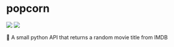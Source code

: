 # popcorn
[![](https://images.microbadger.com/badges/version/ranguli/popcorn.svg)](https://microbadger.com/images/ranguli/popcorn "Get your own version badge on microbadger.com") [![](https://images.microbadger.com/badges/image/ranguli/popcorn.svg)](https://microbadger.com/images/ranguli/popcorn "Get your own image badge on microbadger.com")

🍿 A small python API that returns a random movie title from IMDB
